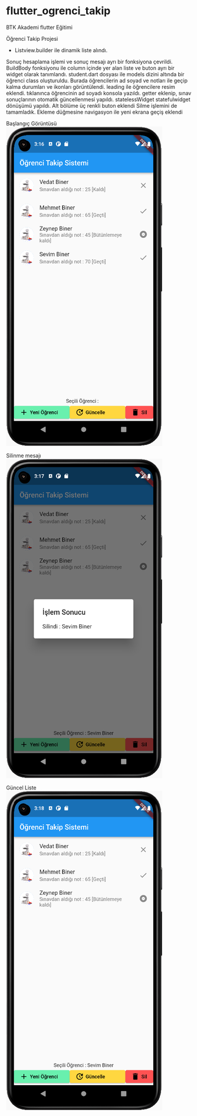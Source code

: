 # flutter_ogrenci_takip
BTK Akademi flutter Eğitimi

Öğrenci Takip Projesi
<BR>
* Listview.builder ile dinamik liste alındı.


Sonuç hesaplama işlemi ve sonuç mesajı ayrı bir fonksiyona çevrildi.
BuildBody fonksiyonu ile column içinde yer alan liste ve buton ayrı bir widget olarak tanımlandı.
student.dart dosyası ile models dizini altında bir öğrenci class oluşturuldu.
Burada öğrencilerin ad soyad ve notları ile geçip kalma durumları ve ikonları görüntülendi.
leading ile öğrencilere resim eklendi.
tıklanınca öğrencinin ad soyadı konsola yazıldı.
getter eklenip, sınav sonuçlarının otomatik güncellenmesi yapıldı.
statelessWidget statefulwidget dönüşümü yapıldı.
Alt bölüme üç renkli buton eklendi
Silme işlemini de tamamladık.
Ekleme düğmesine navigasyon ile yeni ekrana geçiş eklendi

Başlangıç Görüntüsü
<BR>
![ScreenShot](/screen_shots/img-01.png)

Silinme mesajı
<BR>
![ScreenShot](/screen_shots/img-02.png)

Güncel Liste
<BR>
![ScreenShot](/screen_shots/img-03.png)
